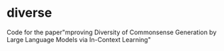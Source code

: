 # diverse
Code for the paper"mproving Diversity of Commonsense Generation by Large Language Models via In-Context Learning"
